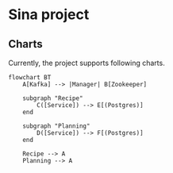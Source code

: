 ﻿# Sina project

## Charts

Currently, the project supports following charts.

[//]: # (TODO: add description to chart and colors to specify local and k8s nodes)

```mermaid
flowchart BT
    A[Kafka] --> |Manager| B[Zookeeper]
    
    subgraph "Recipe"
        C([Service]) --> E[(Postgres)]
    end
    
    subgraph "Planning"
        D([Service]) --> F[(Postgres)]
    end
    
    Recipe --> A
    Planning --> A
```